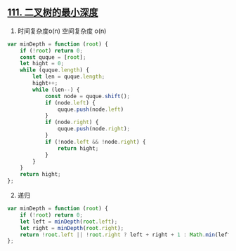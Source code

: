 ## [111. 二叉树的最小深度](https://leetcode.cn/problems/minimum-depth-of-binary-tree/description/)

1. 时间复杂度o(n) 空间复杂度 o(n)
```ts
var minDepth = function (root) {
    if (!root) return 0;
    const quque = [root];
    let hight = 0;
    while (quque.length) {
        let len = quque.length;
        hight++;
        while (len--) {
            const node = quque.shift();
            if (node.left) {
                quque.push(node.left)
            }
            if (node.right) {
                quque.push(node.right);
            }
            if (!node.left && !node.right) {
                return hight;
            }
        }
    }
    return hight;
};
```

2. 递归
```ts
var minDepth = function (root) {
    if (!root) return 0;
    let left = minDepth(root.left);
    let right = minDepth(root.right);
    return !root.left || !root.right ? left + right + 1 : Math.min(left, right) + 1;
};
```